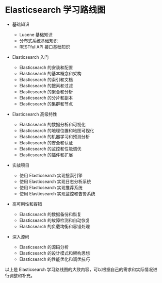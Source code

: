 # Elasticsearch 学习路线图

- 基础知识
    - Lucene 基础知识
    - 分布式系统基础知识
    - RESTful API 接口基础知识

- Elasticsearch 入门
    - Elasticsearch 的安装和配置
    - Elasticsearch 的基本概念和架构
    - Elasticsearch 的索引和文档
    - Elasticsearch 的搜索和过滤
    - Elasticsearch 的聚合和分析
    - Elasticsearch 的分片和副本
    - Elasticsearch 的集群和节点

- Elasticsearch 高级特性
    - Elasticsearch 的数据分析和可视化
    - Elasticsearch 的地理位置和地图可视化
    - Elasticsearch 的机器学习和预测分析
    - Elasticsearch 的安全和认证
    - Elasticsearch 的监控和性能调优
    - Elasticsearch 的插件和扩展

- 实战项目
    - 使用 Elasticsearch 实现搜索引擎
    - 使用 Elasticsearch 实现日志分析系统
    - 使用 Elasticsearch 实现推荐系统
    - 使用 Elasticsearch 实现监控和告警系统

- 高可用性和容错
    - Elasticsearch 的数据备份和恢复
    - Elasticsearch 的故障检测和自动恢复
    - Elasticsearch 的负载均衡和容错处理

- 深入源码
    - Elasticsearch 的源码分析
    - Elasticsearch 的设计模式和架构思想
    - Elasticsearch 的性能优化和调优技巧

以上是 Elasticsearch 学习路线图的大致内容，可以根据自己的需求和实际情况进行调整和补充。